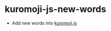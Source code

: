 # kuromoji-js-new-words
* Add new words into [kuromoji.js](https://github.com/takuyaa/kuromoji.js/)
